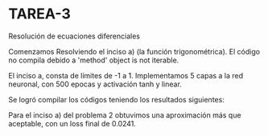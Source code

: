 # TAREA-3
Resolución de ecuaciones diferenciales

Comenzamos Resolviendo el inciso a) (la función trigonométrica). El código no compila debido a 'method' object is not iterable.

El inciso a, consta de límites de -1 a 1. Implementamos 5 capas a la red neuronal, con 500 epocas y activación tanh y linear.

Se logró compilar los códigos teniendo los resultados siguientes:

Para el inciso a) del problema 2 obtuvimos una aproximación más que aceptable, con un loss final de 0.0241.
